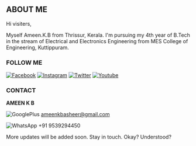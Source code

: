 ## ABOUT ME
Hi visiters,

Myself Ameen.K.B from Thrissur, Kerala. I'm pursuing my 4th year of B.Tech in the stream of Electrical and Electronics Engineering from MES College of Engineering, Kuttippuram.

### FOLLOW ME
[![Facebook](https://cdn1.iconfinder.com/data/icons/lumin-social-media-icons/512/Facebook-64.png)](https://facebook.com/ameintruztmi)
[![Instagram](https://cdn1.iconfinder.com/data/icons/lumin-social-media-icons/512/Instagram-64.png)](https://www.instagram.com/ameintruztmi)
[![Twitter](https://cdn1.iconfinder.com/data/icons/lumin-social-media-icons/512/Twitter-64.png)](https://twitter.com/AmeinTruztme)
[![Youtube](https://cdn1.iconfinder.com/data/icons/lumin-social-media-icons/512/youtube-64.png)](https://www.youtube.com/channel/UCh27FNyx4hxOgZCwAtZgn8g?view_as=subscriber)

### CONTACT
**AMEEN K B**

![GooglePlus](https://cdn0.iconfinder.com/data/icons/most-usable-logos/120/google-32.png) ameenkbasheer@gmail.com

![WhatsApp](https://cdn0.iconfinder.com/data/icons/most-usable-logos/120/Whats_App-32.png) +91 9539294450

More updates will be added soon. Stay in touch.
Okay?
Understood?
